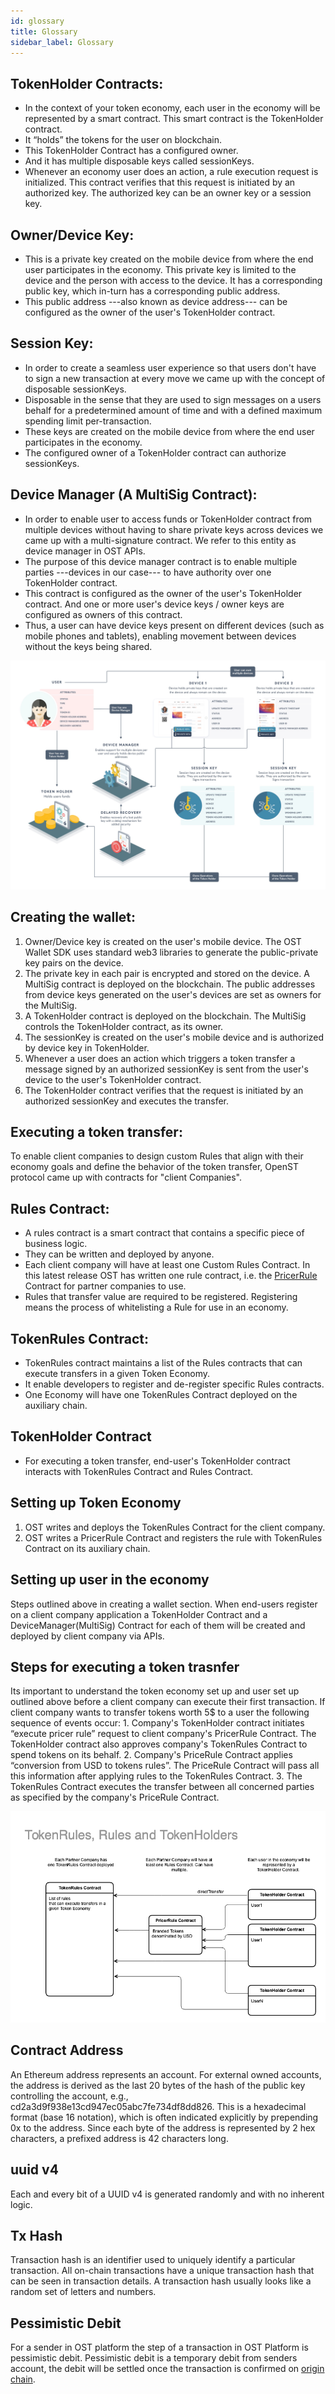 ```yaml
---
id: glossary
title: Glossary
sidebar_label: Glossary
---
```



## TokenHolder Contracts:
* In the context of your token economy, each user in the economy will be represented by a smart contract. This smart contract is the TokenHolder contract.
* It “holds” the tokens for the user on blockchain. 
* This TokenHolder Contract has a configured owner. 
* And it has multiple disposable keys called sessionKeys. 
* Whenever an economy user does an action, a rule execution request is initialized. This contract verifies that this request is initiated by an authorized key. The authorized key can be an owner key or a session key.

## Owner/Device Key:
* This is a private key created on the mobile device from where the end user participates in the economy. This private key is limited to the device and the person with access to the device. It has a corresponding public key, which in-turn has a corresponding public address.
* This public address ---also known as device address--- can be configured as the owner of the user's TokenHolder contract.

## Session Key:
* In order to create a seamless user experience so that users don't have to sign a new transaction at every move we came up with the concept of disposable sessionKeys.
* Disposable in the sense that they are used to sign messages on a users behalf for a predetermined amount of time and with a defined maximum spending limit per-transaction.
* These keys are created on the mobile device from where the end user participates in the economy. 
* The configured owner of a TokenHolder contract can authorize sessionKeys.

## Device Manager (A MultiSig Contract):
* In order to enable user to access funds or TokenHolder contract from multiple devices without having to share private keys across devices we came up with a multi-signature contract. We refer to this entity as device manager in OST APIs.
* The purpose of this device manager contract is to enable multiple parties ---devices in our case--- to have authority over one TokenHolder contract.
* This contract is configured as the owner of the user's TokenHolder contract. And one or more user's device keys / owner keys are configured as owners of this contract.
* Thus, a user can have device keys present on different devices (such as mobile phones and tablets), enabling movement between devices without the keys being shared. 

![entity-relationship](/platform/docs/assets/ERD_user_setup.jpg)


## Creating the wallet:
1. Owner/Device key is created on the user's mobile device. The OST Wallet SDK uses standard web3 libraries to generate the public-private key pairs on the device.
2. The private key in each pair is encrypted and stored on the device.
A MultiSig contract is deployed on the blockchain. The public addresses from device keys generated on the user's devices are set as owners for the MultiSig.
3. A TokenHolder contract is deployed on the blockchain. The MultiSig controls the TokenHolder contract, as its owner.
4. The sessionKey is created on the user's mobile device and is authorized by device key in TokenHolder.
5. Whenever a user does an action which triggers a token transfer a message signed by an authorized sessionKey is sent from the user's device to the user's TokenHolder contract. 
6. The TokenHolder contract verifies that the request is initiated by an authorized sessionKey and executes the transfer.


## Executing a token transfer: 
To enable client companies to design custom Rules that align with their economy goals and define the behavior of the token transfer, OpenST protocol came up with contracts for "client Companies".

## Rules Contract:
* A rules contract is a smart contract that contains a specific piece of business logic.
* They can be written and deployed by anyone.
* Each client company will have at least one Custom Rules Contract. In this latest release OST has written one rule contract, i.e. the [PricerRule](https://github.com/OpenSTFoundation/openst-contracts/blob/develop/contracts/rules/PricerRule.sol) Contract for partner companies to use.
* Rules that transfer value are required to be registered. Registering means the process of whitelisting a Rule for use in an economy. 


## TokenRules Contract:
* TokenRules contract maintains a list of the Rules contracts that can execute transfers in a given Token Economy.
* It enable developers to register and de-register specific Rules contracts.
* One Economy will have one TokenRules Contract deployed on the auxiliary chain.


## TokenHolder Contract
* For executing a token transfer, end-user's TokenHolder contract interacts with TokenRules Contract and Rules Contract.

## Setting up Token Economy 
1. OST writes and deploys the TokenRules Contract for the client company.
2. OST writes a PricerRule Contract and registers the rule with TokenRules Contract on its auxiliary chain.

## Setting up user in the economy
Steps outlined above in creating a wallet section. When end-users register on a client company application a TokenHolder Contract and a DeviceManager(MultiSig) Contract for each of them will be created and deployed by client company via APIs.


## Steps for executing a token trasnfer
 Its important to understand the token economy set up and user set up outlined above before a client company can execute their first transaction. If client company wants to transfer tokens worth 5$ to a user the following sequence of events occur:
	1. Company's TokenHolder contract initiates “execute pricer rule” request to client company's  PricerRule Contract. The TokenHolder contract also approves company's TokenRules Contract to spend tokens on its behalf.
	2.  Company's PriceRule Contract applies “conversion from USD to tokens rules”.   The PriceRule Contract will pass all this information after applying rules to the TokenRules Contract.
	3. The TokenRules Contract executes the transfer between all concerned parties as specified by the company's PriceRule Contract.


![openst-contracts](/platform/docs/assets/openst-contracts.png)

## Contract Address

An Ethereum address represents an account. For external owned accounts, the address is derived as the last 20 bytes of the hash of the public key controlling the account, e.g., cd2a3d9f938e13cd947ec05abc7fe734df8dd826. This is a hexadecimal format (base 16 notation), which is often indicated explicitly by prepending 0x to the address. Since each byte of the address is represented by 2 hex characters, a prefixed address is 42 characters long.

## uuid v4
Each and every bit of a UUID v4 is generated randomly and with no inherent logic.

## Tx Hash
Transaction hash is an identifier used to uniquely identify a particular transaction. All on-chain transactions have a unique transaction hash that can be seen in transaction details. A transaction hash usually looks like a random set of letters and numbers.

## Pessimistic Debit
For a sender in OST platform the step of a transaction in OST Platform is pessimistic debit. Pessimistic debit is a temporary debit from senders account, the debit will be settled once the transaction is confirmed on [origin chain](#origin-chain).





